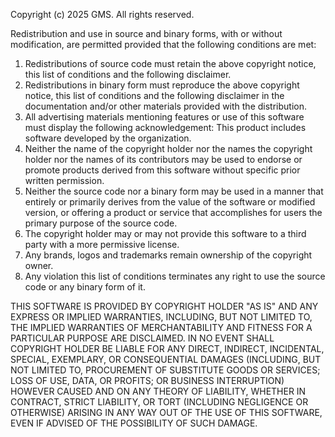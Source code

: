 Copyright (c) 2025 GMS. All rights reserved.

Redistribution and use in source and binary forms, with or without modification, are permitted provided that the following conditions are met:

1. Redistributions of source code must retain the above copyright notice, this list of conditions and the following disclaimer.
2. Redistributions in binary form must reproduce the above copyright notice, this list of conditions and the following disclaimer in the documentation and/or other materials provided with the distribution.
3. All advertising materials mentioning features or use of this software must display the following acknowledgement:
This product includes software developed by the organization.
4. Neither the name of the copyright holder nor the names the copyright holder nor the names of its contributors may be used to endorse or promote products derived from this software without specific prior written permission.
5. Neither the source code nor a binary form may be used in a manner that entirely or primarily derives from the value of the software or modified version, or offering a product or service that accomplishes for users the primary purpose of the source code.
6. The copyright holder may or may not provide this software to a third party with a more permissive license. 
7. Any brands, logos and trademarks remain ownership of the copyright owner.  
8. Any violation this list of conditions terminates any right to use the source code or any binary form of it. 

THIS SOFTWARE IS PROVIDED BY COPYRIGHT HOLDER "AS IS" AND ANY EXPRESS OR IMPLIED WARRANTIES, INCLUDING, BUT NOT LIMITED TO, THE IMPLIED WARRANTIES OF MERCHANTABILITY AND FITNESS FOR A PARTICULAR PURPOSE ARE DISCLAIMED. IN NO EVENT SHALL COPYRIGHT HOLDER BE LIABLE FOR ANY DIRECT, INDIRECT, INCIDENTAL, SPECIAL, EXEMPLARY, OR CONSEQUENTIAL DAMAGES (INCLUDING, BUT NOT LIMITED TO, PROCUREMENT OF SUBSTITUTE GOODS OR SERVICES; LOSS OF USE, DATA, OR PROFITS; OR BUSINESS INTERRUPTION) HOWEVER CAUSED AND ON ANY THEORY OF LIABILITY, WHETHER IN CONTRACT, STRICT LIABILITY, OR TORT (INCLUDING NEGLIGENCE OR OTHERWISE) ARISING IN ANY WAY OUT OF THE USE OF THIS SOFTWARE, EVEN IF ADVISED OF THE POSSIBILITY OF SUCH DAMAGE.
